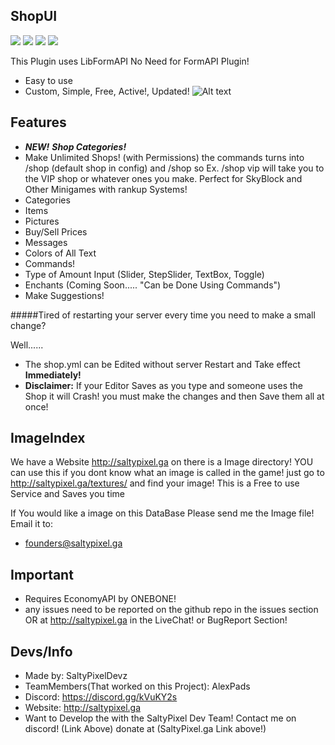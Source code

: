 ## ShopUI
[![](https://poggit.pmmp.io/shield.state/CustomShopUI)](https://poggit.pmmp.io/p/CustomShopUI)
[![](https://poggit.pmmp.io/shield.api/CustomShopUI)](https://poggit.pmmp.io/p/CustomShopUI)
[![](https://poggit.pmmp.io/shield.dl.total/CustomShopUI)](https://poggit.pmmp.io/p/CustomShopUI)
[![](https://poggit.pmmp.io/shield.dl/CustomShopUI)](https://poggit.pmmp.io/p/CustomShopUI)

This Plugin uses LibFormAPI No Need for FormAPI Plugin!
- Easy to use 
- Custom, Simple, Free, Active!, Updated!
![Alt text](http://saltypixel.ga/icon.png "CustomShopUI")

## Features

- ***NEW!***  ***Shop Categories!***
- Make Unlimited Shops! (with Permissions)
    the commands turns into /shop (default shop in config)
    and /shop <shopname> so Ex. /shop vip will take you to the VIP shop or whatever ones you make.
    Perfect for SkyBlock and Other Minigames with rankup Systems!
- Categories
- Items
- Pictures
- Buy/Sell Prices
- Messages
- Colors of All Text
- Commands!
- Type of Amount Input (Slider, StepSlider, TextBox, Toggle)
- Enchants (Coming Soon..... "Can be Done Using Commands")
- Make Suggestions!

#####Tired of restarting your server every time you need to make a small change?

Well......

- The shop.yml can be Edited without server Restart and Take effect **Immediately!**
- **Disclaimer:** If your Editor Saves as you type and someone uses the Shop it will Crash! you must make the changes and then Save them all at once!

## ImageIndex

We have a Website http://saltypixel.ga on there is a Image directory!
YOU can use this if you dont know what an image is called in the game!
just go to http://saltypixel.ga/textures/ and find your image!
This is a Free to use Service and Saves you time 

If You would like a image on this DataBase Please send me the Image file! Email it to:
- founders@saltypixel.ga

## Important
- Requires EconomyAPI by ONEBONE!
- any issues need to be reported on the github repo in the issues section OR at http://saltypixel.ga in the LiveChat! or BugReport Section!

## Devs/Info

- Made by: SaltyPixelDevz
- TeamMembers(That worked on this Project): AlexPads
- Discord: https://discord.gg/kVuKY2s
- Website: http://saltypixel.ga
- Want to Develop the with the SaltyPixel Dev Team! Contact me on discord! (Link Above) 
donate at (SaltyPixel.ga Link above!)
